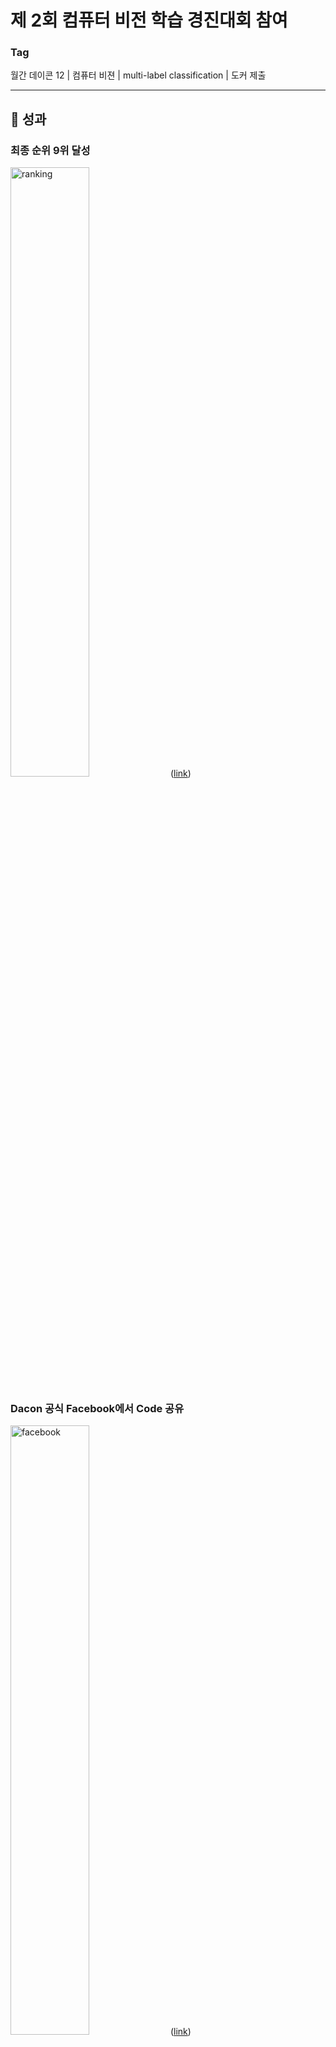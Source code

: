 # 제 2회 컴퓨터 비전 학습 경진대회 참여

### Tag
월간 데이콘 12 | 컴퓨터 비젼 | multi-label classification | 도커 제출

___

## 🥇 성과

### 최종 순위 9위 달성
<img alt="ranking" src="./img/ranking.jfif"  width="50%" height="50%"> ([link](https://dacon.io/competitions/official/235697/talkboard/402704?page=1&dtype=recent))  


### Dacon 공식 Facebook에서 Code 공유
<img alt="facebook" src="./img/facebook.png"  width="50%" height="50%"> ([link](https://www.facebook.com/dacon.io/))  

___

## 🧗 대회 개요

### 대회 설명
(256, 256)크기의 이미지 속에 10 ~ 14개의 글자(알파벳 a – Z, 중복 제외)가 무작위로 배치되어 있습니다. 이번 대회의 문제는 이러한 이미지 속에 들어있는 알파벳과 들어있지 않은 알파벳을 분류하는 multi-label classification입니다. ([link](https://dacon.io/competitions/official/235697/overview/description#desc-info))  


### 대회 배경
컴퓨터 비전은 가장 빠르게 발전하는 인공 지능 분야 중 하나로 학계, 산업계에서 많은 연구가 이루어지고 있습니다. 손글씨 이미지인 MNIST 데이터 세트는 이 분야의 고전적인 문제로 잘 알려져 있는데요, 이번 월간 데이콘 12는 월간 데이콘 7의 후속작으로 무작위로 합성된 10 ~ 15개의 글자를 분류하는 multi-label classification대회입니다. 월간 데이콘 12에서 컴퓨터 비전 실력을 업그레이드해보세요! ([link](https://dacon.io/competitions/official/235697/overview/description#desc-info))  

___

## 📆 대회 참여 개요

### 팀 소개  
팀 닉네임 : 함께하는우리  
팀원 : Boostcamp Peers (박재우, 박창협)  
개발 환경 : Python, Colab


### 참여 일정
|일시|내용|비고|  
|:--:|:--:|:--:|
|21.02.01 ~ 10|참가 신청 및 팀 병합||
|21.02.11 ~ 14|Backbone Model 탐색|팀원 별 관심 Model 선택|
|21.02.15 ~ 18|RepVGG Traning and Submit|Public Score 0.843 달성|
|21.02.19 ~ 20|Baseline 재구성|다양한 실험 등을 위해 개인 Code 작성|
|21.02.21 ~ 22|Backbone Model 재탐색|Backbone Model을 EfficientNet으로 결정|
|21.02.22 ~ 23|성능 개선 실험|Augmentation and Hyper-params에 따른 성능 변화 실험|
|21.02.24 ~ 27|EfficientNet Training and Submit|Public Score 0.855 달성|
|21.02.28 ~ 03.01|Team Prediction Esemble|Public Score 0.867 달성|
|21.03.02 ~ 08|Docker 구성 및 Code 제출|Private Score 0.869 및 최종 순위 달성|

___

## 💡 문제 상황 및 극복 방안

### Backbone Model 탐색  
Backbone Model을 탐색하는데 많은 시간을 소요했다.  
우리 팀은 각자 관심 Model을 선정하고 성능을 테스트해보기로 했다.  
나는 마침 당시에 VGG 논문을 읽고 있었고, `RepVGG`의 자극적인 제목에 관심이 쏠렸다.  
(논문의 제목은 `RepVGG: Making VGG-style ConvNets Great Again`이다.)  
실제로 RepVGG를 준수한 Score를 얻긴 했으나, 그 이상의 진전은 어렵다고 판단 됐다.  팀원이 선택했던 Model에서도 더 좋은 Score를 거두지 못했고, Backbone Model 재탐색의 시간을 가졌다.

Papers-with-code 사이트 ([Link](https://paperswithcode.com/sota/image-classification-on-imagenet)) 덕분에 Model의 객관적인 성능을 파악할 수 있었고, 우리 팀은 SOTA Model인 EfficientNet을 Backbone Model로 결정했다.  (실제로 상위권에 있는 모든 팀은 EfficientNet을 사용했다. ([Link](https://dacon.io/competitions/official/235697/codeshare/)))


### Baseline Code의 한계  
Baseline Code는 문제를 해결하거나, 다양한 실험을 하기에 적합하지 않았다.  
이에, Baseline을 토대로 개인 Code를 작성했다. ([Code](./EfficientNet_silu.ipynb))  
특히, Colab 환경에서 처할 수 있는 다양한 이슈에 대처할수 있도록 Code를 구성했다.  


### 성능 향상의 문제
Model의 성능을 향상을 위해 Augmentation과 Hyper-parameter에 대한 실험을 수행했다.    
실험의 당위성과 속도 향상을 위해 Label을 고려한 2,000장의 Image로 실험을 설계했다.  
실험의 결과를 지속적으로 확인하기 위해 Log를 남기도록 Code를 구성했다. ([Code](./Training_Options_Experiment.ipynb))  
각 설정에 따른 성능 정보는 `Training_Options_Experiment_Logs` 디렉토리 아래의 Log File이나, Code의 결과 Cell을 통해 확인할 수 있다. ([Directory](./Training_Options_Experiment_Logs))

```
# 2000개의 data와 전체 train data간의 정답 분포 확인
'''
약 1%내외의 차이를 보이며, 최대 2.1%까지 차이가 나는 것 확인
2000개의 샘플데이터로 하는 테스트가 유의미하리라 판단
'''

y_train.mean(axis=0) - y_train[:2000].mean(axis=0)


# 각 실험의 설정을 log file에 기록
f = open('train_option.log', 'a')
f.write('-----Transforms-----\n')
f.write(f'train_transform : {train_transform}\n')
f.write(f'valid_transform : {valid_transform}\n')
f.write('-----Train Option-----\n')
f.write(f'batch_size : {batch_size},\tlr : {lr},\tepochs : {epochs}\n')
f.write(f'lr_scheduler_step : {lr_scheduler_step},\tlr_scheduler_gamma : {lr_scheduler_gamma}\n\n')

# 실험용 학습
'''
위의 설정에 따라 학습이 진행되고, 각 epoch마다 값들이 log file에 저장됨.
'''
start_time = time.time()
for fold in range(1) :
...(후략)...
```

### Session 종료 등으로 인한 Issue  
Session이 종료 되더라도, 재학습이 가능하도록 Code를 구성할 필요가 있었다.  
매 Epoch마다 Validation Loss를 Check하고, Model State Dict를 저장하도록 Code를 구성했다.  
각 File은 몇 번의 Epoch를 수행했는지에 대한 정보를 저장해, 해당 시점부터 학습을 재개할 수 있도록 설계했다.  
또한, Google Drive의 Memory Issue를 피하기 위한 장치도 마련했다.  
```
# Train in fold
'''
체크포인트로부터 학습을 재개하는 경우 ##로 표시된 부분을 변경할 필요가 있습니다.
체크포인트를 로드 할 수 있도록 파일 명을 기재해야 합니다. (model directory 참고)
체크포인트의 val_loss값을 valid_loss_min으로 설정해야 합니다.
체크포인트의 epoch만큼 pass한 후 학습되도록 설정해야 합니다.

validation 수행 시 해당 epoch의 평균 loss가 계산되도록 설정해야 합니다.
valid_loss가 valid_loss_min보다 작은 경우 더 좋은 모델로 판단하고,
해당 폴드의 이전 모델을 0byte로 만들고 삭제한 후 모델의 state_dict를 저장합니다.
'''

for fold in now_train_folds :
    # Modeling
    model = MnistEfficientNet(in_channels=3).to(device)
    # model.load_state_dict(torch.load(''))  ## if started in checkpoint change this to best model of now fold (ex. 'model/4fold_24epoch_0.1989_silu.pth')
    optimizer = torch.optim.Adam(model.parameters(), lr=lr)
    lr_scheduler = torch.optim.lr_scheduler.StepLR(
        optimizer, step_size=lr_scheduler_step, gamma=lr_scheduler_gamma)
    criterion = torch.nn.BCELoss()

...(중략)...

        if valid_loss < valid_loss_min :
            valid_loss_min = valid_loss
            for f in glob.glob(os.path.join(model_path, str(fold)+'*_silu.pth')) :  # if you want to train another model, change this
                open(os.path.join(model_path, f), 'w').close()
                os.remove(os.path.join(model_path, f))
            torch.save(model.state_dict(), f'{model_path}/{fold}fold_{epoch}epoch_{valid_loss:2.4f}_silu.pth') # if you want to train another model, change this
```


### Data Set의 일관성 문제  
Session의 종료로 인한 학습 재개나, 각각의 Session이 Data Set을 일관적으로 사용하지 못한다고 판단했다.  
Random Seed를 고정하더라도, 매번 Fold Index를 구하는 것은 불안정한 Code라고 생각했다.

Fold Index를 File로 저장하는 아이디어를 통해 이를 해결했다. 이를 통해 Train Set과 Validation Set을 일관성 있게 사용할 수 있었다.  
```
# Load train and validation index
'''
재현 등의 이슈에 대처하기 위해, KFold로 분리된 index를 file로 관리합니다.
해당 파일이 없는 경우에는 KFold 수행 후 index를 가진 객체를 file로 저장하며,
해당 파일이 있는 경우에는 List[Tuple[np.array, np.array]]형태로 파일을 로드합니다.
이 방법으로 세션이나 런타임의 종료 등의 이슈가 생기더라도 매번 동일한 데이터 사용을 보장합니다.
'''

if os.path.isfile('Train_KFold.pkl') :
    with open('Train_KFold.pkl', 'rb') as f :
        folds = pickle.load(f)
else : 
    kf = KFold(n_splits=5, shuffle=True, random_state=seed)
    folds = []
    for train_idx, valid_idx in kf.split(imgs) :
        folds.append((train_idx, valid_idx))
    with open('Train_KFold.pkl', 'wb') as f :
        pickle.dump(folds, f)
```


### Data Load간 시간 소요의 문제  
Colab 환경에서 50,000장의 Image를 `cv2.load`로 Load 하는데 매우 많은 시간이 소요되었다.  
각 Session에서 매번 이 과정을 거치기 때문에, 이에 대한 부분을 개선할 필요가 있었다.

NumPy File로 저장하는 아이디어를 통해 이 문제를 해결했다.  
이를 통해, 기존에 약 50분 걸리던 과정을 최장 3분 이내로 단축시켰다.  
```
# Load Images
'''
구글 드라이브에서 Load 하는데 시간이 오래 걸리는 관계로, Image data를 하나의 .npy file로 관리합니다.
해당 파일이 없는 경우에는 모든 데이터를 로드한 후 file로 저장하며,
해당 파일이 있는 경우에는 np.array 객체를 로드합니다.
이 방법으로 평균 2~3분 남짓한 시간으로 이미지 파일을 로드할 수 있는 장점이 있습니다.
단, file이 9GB이며 로드 시 메모리를 약 15GB 이상 사용합니다.
'''

if os.path.isfile('Imgs_Numpy.npy') :
    st = time.time()
    imgs = np.load('Imgs_Numpy.npy')
    print(imgs.shape)
    print(int(time.time()-st),'sec')
else :
    imgs = []
    for img_file in tqdm(imgs_path) :
        img = cv2.imread(img_file, cv2.IMREAD_COLOR)
        imgs.append(img)
    imgs = np.array(imgs)
    np.save('Imgs_Numpy.npy', imgs)
```


### Cuda Out of Memory Issue  
실험 결과 적합한 Augmentation을 찾았으나, Resize 시 Memory 이슈가 발생했다.  
Resize가 큰 폭으로 성능을 향상시키는 것을 확인했기 때문에, Batch Size를 작게 설정하여 학습을 진행했다.
```
# Set augmentation and transform
'''
실험을 통해 좋은 성과를 낸다고 판단된 augmentation을 train_set에 적용했습니다.
모델의 학습 환경에서 augmentation은 제외하고, transform만 동일하게 valid_set에 적용합니다.
'''

train_transform = T.Compose([
    T.ToPILImage(),
    T.Resize((331,331)),
    T.RandomHorizontalFlip(p=0.6),
    T.RandomVerticalFlip(p=0.6),
    T.RandomRotation(40),
    T.ToTensor(),
    T.Normalize(mean=(0.485, 0.456, 0.406), std=(0.229, 0.224, 0.225))
])

valid_transform = T.Compose([
    T.ToPILImage(),
    T.Resize((331,331)),
    T.ToTensor(),
    T.Normalize(mean=(0.485, 0.456, 0.406), std=(0.229, 0.224, 0.225))
])

# Set hyper parameters
'''
모델의 크기와 resize와 같은 이유로 작은 batch size를 사용했습니다.
세션의 종료 등의 이슈로 체크포인트로부터 학습을 재개하는 경우 lr의 값을 변경할 필요가 있습니다.
'''

batch_size = 8
lr = 0.001  ## if started in checkpoint change this (ex. lr = 0.001 * (0.75 ** 5))
epochs = 25
lr_scheduler_step = 5
lr_scheduler_gamma = 0.75
```

___


## 🏃 한계점 및 개선사항
1. Test Time Augmentation 기법에 대한 실험을 하지 못했다.
2. Loss Function과 Acivation Function에 대한 탐색이 부족했다.
3. Augmentation 외에 Image에 대한 직접적인 전처리가 없었다.
4. Backbone Model 탐색에 시간 소요가 길었다.
5. Batch Size에 따른 성능 변화를 간과했다.
